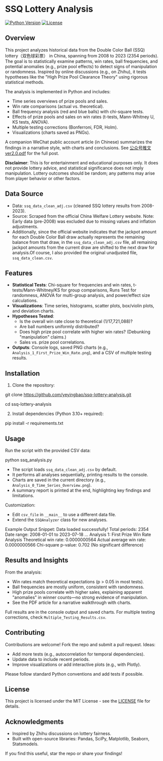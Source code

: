 # SSQ Lottery Analysis

[![Python Version](https://img.shields.io/badge/python-3.10%2B-blue)](https://www.python.org/downloads/)
[![License](https://img.shields.io/badge/license-MIT-green)](LICENSE)

## Overview

This project analyzes historical data from the Double Color Ball (SSQ) lottery（双色球彩票） in China, spanning from 2008 to 2023 (2354 periods). The goal is to statistically examine patterns, win rates, ball frequencies, and potential anomalies (e.g., prize pool effects) to detect signs of manipulation or randomness. Inspired by online discussions (e.g., on Zhihu), it tests hypotheses like the "High Prize Pool Clearance Theory" using rigorous statistical methods.

The analysis is implemented in Python and includes:
- Time series overviews of prize pools and sales.
- Win rate comparisons (actual vs. theoretical).
- Ball frequency analysis (red and blue balls) with chi-square tests.
- Effects of prize pools and sales on win rates (t-tests, Mann-Whitney U, KS tests, ANOVA).
- Multiple testing corrections (Bonferroni, FDR, Holm).
- Visualizations (charts saved as PNGs).

A companion WeChat public account article (in Chinese) summarizes the findings in a narrative style, with charts and conclusions. See [公众号推文ver2.0.pdf](公众号推文ver2.0.pdf) for the full post.

**Disclaimer**: This is for entertainment and educational purposes only. It does not provide lottery advice, and statistical significance does not imply manipulation. Lottery outcomes should be random; any patterns may arise from player behavior or other factors.

## Data Source

- Data: `ssq_data_clean_adj.csv` (cleaned SSQ lottery results from 2008-2023).
- Source: Scraped from the official China Welfare Lottery website[](https://www.cwl.gov.cn/). Note: Early data (pre-2008) was excluded due to missing values and inflation adjustments.
- Additionally, since the official website indicates that the jackpot amount for each Double Color Ball draw actually represents the remaining balance from that draw, in the `ssq_data_clean_adj.csv` file, all remaining jackpot amounts from the current draw are shifted to the next draw for analysis.Of course, I also provided the original unadjusted file, `ssq_data_clean.csv`.

## Features

- **Statistical Tests**: Chi-square for frequencies and win rates, t-tests/Mann-Whitney/KS for group comparisons, Runs Test for randomness, ANOVA for multi-group analysis, and power/effect size calculations.
- **Visualizations**: Time series, histograms, scatter plots, box/violin plots, and deviation charts.
- **Hypotheses Tested**:
  - Is the overall win rate close to theoretical (1/17,721,088)?
  - Are ball numbers uniformly distributed?
  - Does high prize pool correlate with higher win rates? (Debunking "manipulation" claims.)
  - Sales vs. prize pool correlations.
- **Outputs**: Console logs, saved PNG charts (e.g., `Analysis_1_First_Prize_Win_Rate.png`), and a CSV of multiple testing results.

## Installation

1. Clone the repository:

git clone https://github.com/yeyingbao/ssq-lottery-analysis.git

cd ssq-lottery-analysis

2. Install dependencies (Python 3.10+ required):

pip install -r requirements.txt

## Usage
Run the script with the provided CSV data:

python ssq_analysis.py

- The script loads `ssq_data_clean_adj.csv` by default.
- It performs all analyses sequentially, printing results to the console.
- Charts are saved in the current directory (e.g., `Analysis_0_Time_Series_Overview.png`).
- A summary report is printed at the end, highlighting key findings and limitations.

Customization:
- Edit `csv_file` in `__main__` to use a different data file.
- Extend the `SSQAnalyzer` class for new analyses.

Example Output Snippet:
Data loaded successfully! Total periods: 2354
Date range: 2008-01-01 to 2023-07-18
...
Analysis 1: First Prize Win Rate Analysis
Theoretical win rate: 0.0000000564
Actual average win rate: 0.0000000566
Chi-square p-value: 0.702 (No significant difference)


## Results and Insights

From the analysis:
- Win rates match theoretical expectations (p > 0.05 in most tests).
- Ball frequencies are mostly uniform, consistent with randomness.
- High prize pools correlate with higher sales, explaining apparent "anomalies" in winner counts—no strong evidence of manipulation.
- See the PDF article for a narrative walkthrough with charts.

Full results are in the console output and saved charts. For multiple testing corrections, check `Multiple_Testing_Results.csv`.

## Contributing

Contributions are welcome! Fork the repo and submit a pull request. Ideas:
- Add more tests (e.g., autocorrelation for temporal dependencies).
- Update data to include recent periods.
- Improve visualizations or add interactive plots (e.g., with Plotly).

Please follow standard Python conventions and add tests if possible.

## License

This project is licensed under the MIT License - see the [LICENSE](LICENSE) file for details.

## Acknowledgments

- Inspired by Zhihu discussions on lottery fairness.
- Built with open-source libraries: Pandas, SciPy, Matplotlib, Seaborn, Statsmodels.

If you find this useful, star the repo or share your findings!


